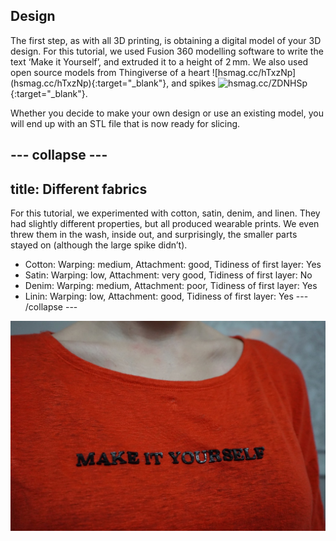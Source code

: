 ## Design

The first step, as with all 3D printing, is obtaining a digital model of your 3D design. For this tutorial, we used Fusion 360 modelling software to write the text ‘Make it Yourself’, and extruded it to a height of 2 mm. We also used open source models from Thingiverse of a heart ![hsmag.cc/hTxzNp] (hsmag.cc/hTxzNp){:target="_blank"}, and spikes ![hsmag.cc/ZDNHSp](https://hsmag.cc/ZDNHSp){:target="_blank"}. 

Whether you decide to make your own design or use an existing model, you will end up with an STL file that is now ready for slicing. 

--- collapse ---
---
title: Different fabrics
---
For this tutorial, we experimented with cotton, satin, denim, and linen. They had slightly different properties, but all produced wearable prints. We even threw them in the wash, inside out, and surprisingly, the smaller parts stayed on (although the large spike didn’t).
- Cotton: Warping: medium, Attachment: good, Tidiness of first layer: Yes
- Satin: Warping: low, Attachment: very good, Tidiness of first layer: No
- Denim: Warping: medium, Attachment: poor, Tidiness of first layer: Yes
- Linin: Warping: low, Attachment: good, Tidiness of first layer: Yes
--- /collapse ---

![Decorate your clothes in a new way by 3D printing directly onto fabric](images/step2.jpg)
